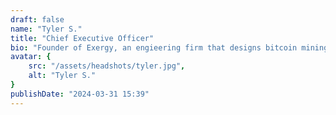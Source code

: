 ```yaml
---
draft: false
name: "Tyler S."
title: "Chief Executive Officer"
bio: "Founder of Exergy, an engieering firm that designs bitcoin mining systems for waste-heat reuse."
avatar: {
    src: "/assets/headshots/tyler.jpg",
    alt: "Tyler S."
}
publishDate: "2024-03-31 15:39"
---
```

